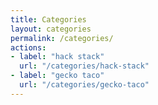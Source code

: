 ```yaml
---
title: Categories
layout: categories
permalink: /categories/
actions:
- label: "hack stack"
  url: "/categories/hack-stack"
- label: "gecko taco"
  url: "/categories/gecko-taco"
---
```

